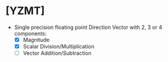 # [YZMT]

+ Single precision floating point Direction Vector with 2, 3 or 4 components:
  - [x] Magnitude
  - [x] Scalar Division/Multiplication
  - [ ] Vector Addition/Subtraction
